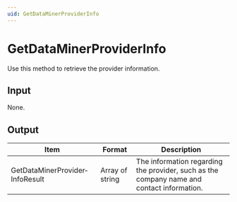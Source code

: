 ```yaml
---
uid: GetDataMinerProviderInfo
---
```


# GetDataMinerProviderInfo

Use this method to retrieve the provider information.

## Input

None.

## Output

| Item | Format | Description |
|--|--|--|
| GetDataMinerProvider­InfoResult | Array of string | The information regarding the provider, such as the company name and contact information. |
